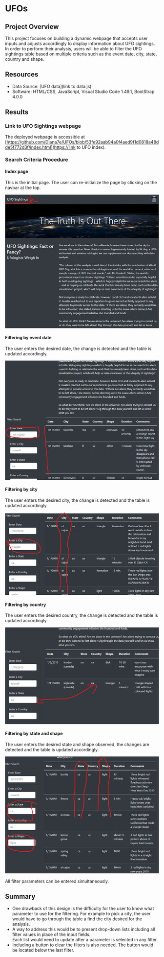 # UFOs

## Project Overview
This project focuses on building a dynamic webpage that accepts user inputs and adjusts accordingly to display information about UFO sightings.\
In order to perform their analysis, users will be able to filter the UFO sightings table based on multiple criteria such as the event date, city, state, country and shape. 

## Resources
- Data Source: [UFO data](link to data.js)
- Software: HTML/CSS, JavaScript, Visual Studio Code 1.49.1, BootStrap 4.0.0

## Results

### Link to UFO Sightings webpage
The deployed webpage is accessible at [https://github.com/Diana7e/UFOs/blob/53fe92aab94a0f4aed9f1d0818a48dde5f772d3f/index.html](https://link to UFO index).

### Search Criteria Procedure

#### Index page
This is the initial page. The user can re-initialize the page by clicking on the navbar at the top.
<p align="center">
    <img src="https://github.com/Diana7e/UFOs/blob/53fe92aab94a0f4aed9f1d0818a48dde5f772d3f/static/images/UFO%201.png" class="img-responsive" alt="Responsive image"> 
</p>

#### Filtering by event date
The user enters the desired date, the change is detected and the table is updated accordingly.
<p align="center">
    <img src="https://github.com/Diana7e/UFOs/blob/53fe92aab94a0f4aed9f1d0818a48dde5f772d3f/static/images/ufo%20by%20date.png" class="img-responsive" alt="Responsive image"> 
</p>

#### Filtering by city
The user enters the desired city, the change is detected and the table is updated accordingly.
<p align="center">
    <img src="https://github.com/Diana7e/UFOs/blob/53fe92aab94a0f4aed9f1d0818a48dde5f772d3f/static/images/UFO%20by%20city.png" class="img-responsive" alt="Responsive image"> 
</p>

#### Filtering by country
The user enters the desired country, the change is detected and the table is updated accordingly.
<p align="center">
    <img src="https://github.com/Diana7e/UFOs/blob/53fe92aab94a0f4aed9f1d0818a48dde5f772d3f/static/images/ufo%20by%20country.png" class="img-responsive" alt="Responsive image"> 
</p>

#### Filtering by state and shape
The user enters the desired state and shape observed, the changes are detected and the table is updated accordingly.
<p align="center">
    <img src="https://github.com/Diana7e/UFOs/blob/53fe92aab94a0f4aed9f1d0818a48dde5f772d3f/static/images/UFO%20by%20state%20and%20shape.png" class="img-responsive" alt="Responsive image"> 
</p>
All filter parameters can be entered simultaneously.
<br>

## Summary
- One drawback of this design is the difficulty for the user to know what parameter to use for the filtering. For example to pick a city, the user would have to go through the table a find the city desired for the analysis.
- A way to address this would be to present drop-down lists including all filter values in place of the input fields.<br>
Each list would need to update after a parameter is selected in any filter.
- Including a button to clear the filters is also needed. The button would be located below the last filter.
